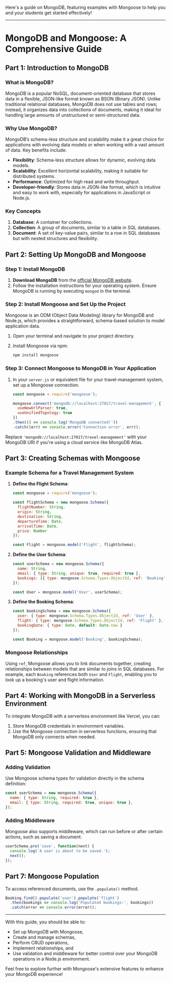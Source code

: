 Here's a guide on MongoDB, featuring examples with Mongoose to help you and your students get started effectively!

---

# MongoDB and Mongoose: A Comprehensive Guide

## Part 1: Introduction to MongoDB

### What is MongoDB?
MongoDB is a popular NoSQL, document-oriented database that stores data in a flexible, JSON-like format known as BSON (Binary JSON). Unlike traditional relational databases, MongoDB does not use tables and rows; instead, it organizes data into collections of documents, making it ideal for handling large amounts of unstructured or semi-structured data.

### Why Use MongoDB?
MongoDB’s schema-less structure and scalability make it a great choice for applications with evolving data models or when working with a vast amount of data. Key benefits include:
- **Flexibility**: Schema-less structure allows for dynamic, evolving data models.
- **Scalability**: Excellent horizontal scalability, making it suitable for distributed systems.
- **Performance**: Optimized for high read and write throughput.
- **Developer-friendly**: Stores data in JSON-like format, which is intuitive and easy to work with, especially for applications in JavaScript or Node.js.

### Key Concepts
1. **Database**: A container for collections.
2. **Collection**: A group of documents, similar to a table in SQL databases.
3. **Document**: A set of key-value pairs, similar to a row in SQL databases but with nested structures and flexibility.

## Part 2: Setting Up MongoDB and Mongoose

### Step 1: Install MongoDB
1. **Download MongoDB** from the [official MongoDB website](https://www.mongodb.com/try/download/community).
2. Follow the installation instructions for your operating system. Ensure MongoDB is running by executing `mongod` in the terminal.

### Step 2: Install Mongoose and Set Up the Project
Mongoose is an ODM (Object Data Modeling) library for MongoDB and Node.js, which provides a straightforward, schema-based solution to model application data.

1. Open your terminal and navigate to your project directory.
2. Install Mongoose via npm:

   ```bash
   npm install mongoose
   ```

### Step 3: Connect Mongoose to MongoDB in Your Application
1. In your `server.js` or equivalent file for your travel-management system, set up a Mongoose connection.

   ```javascript
   const mongoose = require('mongoose');

   mongoose.connect('mongodb://localhost:27017/travel-management', {
     useNewUrlParser: true,
     useUnifiedTopology: true
   })
   .then(() => console.log('MongoDB connected!'))
   .catch((err) => console.error('Connection error', err));
   ```

Replace `'mongodb://localhost:27017/travel-management'` with your MongoDB URI if you're using a cloud service like MongoDB Atlas.

## Part 3: Creating Schemas with Mongoose

### Example Schema for a Travel Management System
1. **Define the Flight Schema**:

   ```javascript
   const mongoose = require('mongoose');

   const flightSchema = new mongoose.Schema({
     flightNumber: String,
     origin: String,
     destination: String,
     departureTime: Date,
     arrivalTime: Date,
     price: Number
   });

   const Flight = mongoose.model('Flight', flightSchema);
   ```

2. **Define the User Schema**:

   ```javascript
   const userSchema = new mongoose.Schema({
     name: String,
     email: { type: String, unique: true, required: true },
     bookings: [{ type: mongoose.Schema.Types.ObjectId, ref: 'Booking' }]
   });

   const User = mongoose.model('User', userSchema);
   ```

3. **Define the Booking Schema**:

   ```javascript
   const bookingSchema = new mongoose.Schema({
     user: { type: mongoose.Schema.Types.ObjectId, ref: 'User' },
     flight: { type: mongoose.Schema.Types.ObjectId, ref: 'Flight' },
     bookingDate: { type: Date, default: Date.now }
   });

   const Booking = mongoose.model('Booking', bookingSchema);
   ```

### Mongoose Relationships
Using `ref`, Mongoose allows you to link documents together, creating relationships between models that are similar to joins in SQL databases. For example, each `Booking` references both `User` and `Flight`, enabling you to look up a booking's user and flight information.


## Part 4: Working with MongoDB in a Serverless Environment

To integrate MongoDB with a serverless environment like Vercel, you can:
1. Store MongoDB credentials in environment variables.
2. Use the Mongoose connection in serverless functions, ensuring that MongoDB only connects when needed.

## Part 5: Mongoose Validation and Middleware

### Adding Validation
Use Mongoose schema types for validation directly in the schema definition:

   ```javascript
   const userSchema = new mongoose.Schema({
     name: { type: String, required: true },
     email: { type: String, required: true, unique: true },
   });
   ```

### Adding Middleware
Mongoose also supports middleware, which can run before or after certain actions, such as saving a document:

   ```javascript
   userSchema.pre('save', function(next) {
     console.log('A user is about to be saved.');
     next();
   });
   ```

## Part 7: Mongoose Population
To access referenced documents, use the `.populate()` method.

   ```javascript
   Booking.find().populate('user').populate('flight')
     .then(bookings => console.log('Populated bookings:', bookings))
     .catch(error => console.error(error));
   ```

---

With this guide, you should be able to:
- Set up MongoDB with Mongoose,
- Create and manage schemas,
- Perform CRUD operations,
- Implement relationships, and
- Use validation and middleware for better control over your MongoDB operations in a Node.js environment.

Feel free to explore further with Mongoose's extensive features to enhance your MongoDB experience!